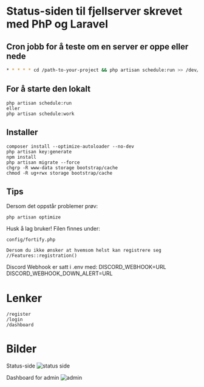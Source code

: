 # Status-siden til fjellserver skrevet med PhP og Laravel
## Cron jobb for å teste om en server er oppe eller nede
```bash
* * * * * cd /path-to-your-project && php artisan schedule:run >> /dev/null 2>&1
```
## For å starte den lokalt
```
php artisan schedule:run
eller
php artisan schedule:work
```

## Installer
```
composer install --optimize-autoloader --no-dev
php artisan key:generate
npm install
php artisan migrate --force
chgrp -R www-data storage bootstrap/cache
chmod -R ug+rwx storage bootstrap/cache
```
## Tips
Dersom det oppstår problemer prøv:
```
php artisan optimize
```
Husk å lag bruker! Filen finnes under:
```
config/fortify.php

Dersom du ikke ønsker at hvemsom helst kan registrere seg
//Features::registration()
```

Discord Webhook er satt i .env med:
DISCORD_WEBHOOK=URL
DISCORD_WEBHOOK_DOWN_ALERT=URL

# Lenker
```
/register
/login
/dashboard
```
# Bilder
Status-side
![status side](https://nextcloud.pomdre.net/index.php/apps/files_sharing/publicpreview/o3zeHNG8Gz6co6p?x=3822&y=1421&a=true&file=status%2520side.PNG&scalingup=0)

Dashboard for admin
![admin](https://nextcloud.pomdre.net/index.php/apps/files_sharing/publicpreview/AGnSQXdmbqyHAHw?x=3822&y=1421&a=true&file=status%2520admin.PNG&scalingup=0)
